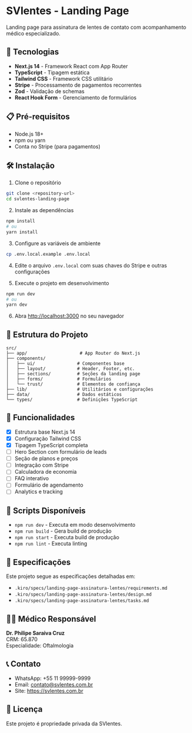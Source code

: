 # SVlentes - Landing Page

Landing page para assinatura de lentes de contato com acompanhamento médico especializado.

## 🚀 Tecnologias

- **Next.js 14** - Framework React com App Router
- **TypeScript** - Tipagem estática
- **Tailwind CSS** - Framework CSS utilitário
- **Stripe** - Processamento de pagamentos recorrentes
- **Zod** - Validação de schemas
- **React Hook Form** - Gerenciamento de formulários

## 📋 Pré-requisitos

- Node.js 18+ 
- npm ou yarn
- Conta no Stripe (para pagamentos)

## 🛠️ Instalação

1. Clone o repositório
```bash
git clone <repository-url>
cd svlentes-landing-page
```

2. Instale as dependências
```bash
npm install
# ou
yarn install
```

3. Configure as variáveis de ambiente
```bash
cp .env.local.example .env.local
```

4. Edite o arquivo `.env.local` com suas chaves do Stripe e outras configurações

5. Execute o projeto em desenvolvimento
```bash
npm run dev
# ou
yarn dev
```

6. Abra [http://localhost:3000](http://localhost:3000) no seu navegador

## 📁 Estrutura do Projeto

```
src/
├── app/                    # App Router do Next.js
├── components/
│   ├── ui/                # Componentes base
│   ├── layout/            # Header, Footer, etc.
│   ├── sections/          # Seções da landing page
│   ├── forms/             # Formulários
│   └── trust/             # Elementos de confiança
├── lib/                   # Utilitários e configurações
├── data/                  # Dados estáticos
└── types/                 # Definições TypeScript
```

## 🎯 Funcionalidades

- [x] Estrutura base Next.js 14
- [x] Configuração Tailwind CSS
- [x] Tipagem TypeScript completa
- [ ] Hero Section com formulário de leads
- [ ] Seção de planos e preços
- [ ] Integração com Stripe
- [ ] Calculadora de economia
- [ ] FAQ interativo
- [ ] Formulário de agendamento
- [ ] Analytics e tracking

## 🔧 Scripts Disponíveis

- `npm run dev` - Executa em modo desenvolvimento
- `npm run build` - Gera build de produção
- `npm run start` - Executa build de produção
- `npm run lint` - Executa linting

## 📝 Especificações

Este projeto segue as especificações detalhadas em:
- `.kiro/specs/landing-page-assinatura-lentes/requirements.md`
- `.kiro/specs/landing-page-assinatura-lentes/design.md`
- `.kiro/specs/landing-page-assinatura-lentes/tasks.md`

## 👨‍⚕️ Médico Responsável

**Dr. Philipe Saraiva Cruz**  
CRM: 65.870  
Especialidade: Oftalmologia

## 📞 Contato

- WhatsApp: +55 11 99999-9999
- Email: contato@svlentes.com.br
- Site: https://svlentes.com.br

## 📄 Licença

Este projeto é propriedade privada da SVlentes.